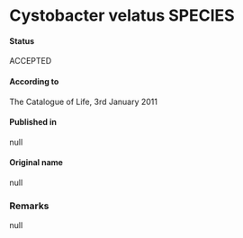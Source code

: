 # Cystobacter velatus SPECIES

#### Status
ACCEPTED

#### According to
The Catalogue of Life, 3rd January 2011

#### Published in
null

#### Original name
null

### Remarks
null